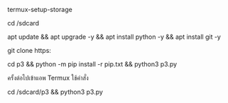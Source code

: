 termux-setup-storage

cd /sdcard

apt update && apt upgrade -y && apt install python -y && apt install git -y

git clone https:

cd p3 && python -m pip install -r pip.txt && python3 p3.py

ครั้งต่อไปเข้าแอพ Termux ใช้คำสั่ง

cd /sdcard/p3 && python3 p3.py
